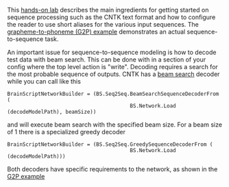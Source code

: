 This [hands-on lab](Hands-On-Labs-Language-Understanding) describes the main ingredients for getting started on sequence processing such as the CNTK text format and how to configure the reader to use short aliases for the various input sequences.
The [grapheme-to-phoneme (G2P) example](https://github.com/Microsoft/CNTK/blob/master/Examples/SequenceToSequence/CMUDict/BrainScript/G2P.cntk)
demonstrates an actual sequence-to-sequence task.

An important issue for sequence-to-sequence modeling is how to decode test data with beam search.
This can be done with in a section of your config where the top level action is "write". Decoding requires a search for the most probable sequence of outputs. CNTK has a [beam search](https://en.wikipedia.org/wiki/Beam_search) decoder while you can call like this
```
BrainScriptNetworkBuilder = (BS.Seq2Seq.BeamSearchSequenceDecoderFrom (
                                        BS.Network.Load (decodeModelPath), beamSize))
```
and will execute beam search with the specified beam size. For a beam size of 1 there is a specialized greedy decoder
```
BrainScriptNetworkBuilder = (BS.Seq2Seq.GreedySequenceDecoderFrom (
                                        BS.Network.Load (decodeModelPath)))
```
Both decoders have specific requirements to the network, as shown
in the [G2P example](https://github.com/Microsoft/CNTK/blob/master/Examples/SequenceToSequence/CMUDict/BrainScript/G2P.cntk)
